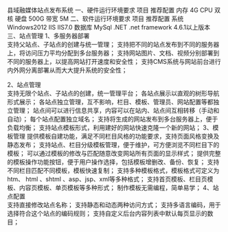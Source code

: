 县域融媒体站点发布系统
一、硬件运行环境要求
项目	推荐配置
内存	4G
CPU	双核
硬盘	500G
带宽	5M
二、软件运行环境要求
项目	推荐配置
系统	Windows2012
IIS	IIS7.0
数据库	MySql
.NET	.net framework 4.6.1以上版本
三、站点管理
1、多服务器部署	
支持父站点、子站点的创建与统一管理；
支持把不同的站点发布到不同的服务器上，将访问压力平均分配到多台服务器；
支持网站图片、文档、视频分别部署到不同的服务器上，以提高网站打开速度和安全性；
支持CMS系统与网站前台进行内外网分离部署从而大大提升系统的安全性；

2、站点管理	
支持无限个站点、子站点的创建，统一管理平台；
各站点展示以直观的树形导航形式展示；
各站点独立管理，互不影响，栏目、模板、管理员、网站配置等都独立管理；
站点间可以进行信息共享，内容可以在站内、站点间互相转移（手动和自动）；
每个站点配置独立域名；
支持将生成的网站发布到多台服务器上，便于负载均衡；
支持站点模板形式，利用建好的网站快速克隆一个新的网站；
3、模板管理
提供模板自建功能，满足不同栏目风格的功能要求，支持页面风格变换及静态发布；
支持站点、栏目分级模板管理，便于维护，可方便浏览不同栏目下的模板；
可以通过模板的修改与匹配随意改变网站所有页面的显示样式；
提供完整的模板操作功能按钮，便于用户操作选择，包括模板增删改、备份、恢复；
支持不同栏目匹配不同模板，模板快速复制；
支持多种模板格式，模板格式可定义为htm、 html 、shtml 、asp、jsp、xml等多种格式；
支持首页模板、栏目页模板、内容页模板、单页模板等多种形式；
制作模板无需编程，简单易学；
4、站点配置	
支持直接修改站点名称；
支持静态和动态两种访问方式；
支持多语言编码，用于选择符合这个站点的编码规则；
支持自定义后台内容列表中默认每页显示的数目；

